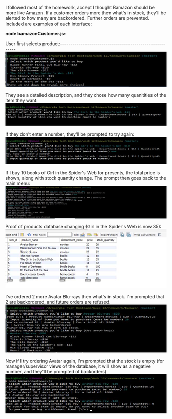 I followed most of the homework, accept I thought Bamazon should be more like Amazon.  If a customer orders more then what's in stock, they'll be alerted to how many are backordered.  Further orders are prevented.  Included are examples of each interface:

**node bamazonCustomer.js:**

User first selects product:--------------------------------------------------------
![Image of screenshot1](/images/01.jpg)

They see a detailed description, and they chose how many quanitities of the item they want:
![Image of screenshot2](/images/02.jpg)

If they don't enter a number, they'll be prompted to try again:
![Image of screenshot3](/images/03.jpg)

If I buy 10 books of Girl in the Spider's Web for presents, the total price is shown, along with stock quantity change.  The prompt then goes back to the main menu:
![Image of screenshot4](/images/04.jpg)

Proof of products database changing (Girl in the Spider's Web is now 35):
![Image of screenshot5](/images/05.jpg)

I've ordered 2 more Avatar Blu-rays then what's in stock.  I'm prompted that 2 are backordered, and future orders are refused.
![Image of screenshot6](/images/06.jpg)

Now if I try ordering Avatar again, I'm prompted that the stock is empty (for manager/supervisor views of the database, it will show as a negative number, and they'll be prompted of backorders)
![Image of screenshot7](/images/07.jpg)